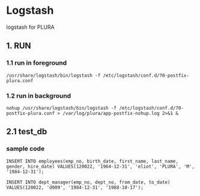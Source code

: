 # Logstash
logstash for PLURA


## 1. RUN

### 1.1 run in foreground

    /usr/share/logstash/bin/logstash -f /etc/logstash/conf.d/70-postfix-plura.conf 

### 1.2 run in background

    nohup /usr/share/logstash/bin/logstash -f /etc/logstash/conf.d/70-postfix-plura.conf > /var/log/plura/app-postfix-nohup.log 2>&1 &


## 2.1 test_db

### sample code

    INSERT INTO employees(emp_no, birth_date, first_name, last_name, gender, hire_date) VALUES(120022, '1964-12-31', 'eliot', 'PLURA', 'M', '1984-12-31');
    
    INSERT INTO dept_manager(emp_no, dept_no, from_date, to_date) VALUES(120022, 'd009', '1984-12-31', '1988-10-17');
